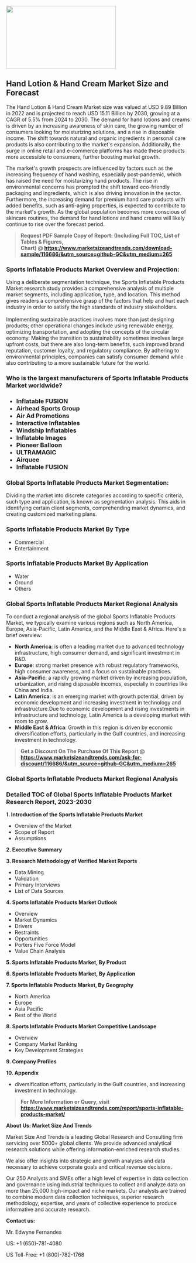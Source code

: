 <p><img class="alignnone size-medium wp-image-20088" src="https://ffe5etoiles.com/wp-content/uploads/2024/12/MST1-300x171.png" alt="" width="300" height="171" /></p><h2>Hand Lotion & Hand Cream Market Size and Forecast</h2><p>The Hand Lotion & Hand Cream Market size was valued at USD 9.89 Billion in 2022 and is projected to reach USD 15.11 Billion by 2030, growing at a CAGR of 5.5% from 2024 to 2030. The demand for hand lotions and creams is driven by an increasing awareness of skin care, the growing number of consumers looking for moisturizing solutions, and a rise in disposable income. The shift towards natural and organic ingredients in personal care products is also contributing to the market's expansion. Additionally, the surge in online retail and e-commerce platforms has made these products more accessible to consumers, further boosting market growth.</p><p>The market's growth prospects are influenced by factors such as the increasing frequency of hand washing, especially post-pandemic, which has raised the need for moisturizing hand products. The rise in environmental concerns has prompted the shift toward eco-friendly packaging and ingredients, which is also driving innovation in the sector. Furthermore, the increasing demand for premium hand care products with added benefits, such as anti-aging properties, is expected to contribute to the market's growth. As the global population becomes more conscious of skincare routines, the demand for hand lotions and hand creams will likely continue to rise over the forecast period.</p></p><blockquote id="" class=""><strong>Request PDF Sample Copy of Report: (Including Full TOC, List of Tables &amp; Figures, Chart)&nbsp;@&nbsp;<strong><a href="https://www.marketsizeandtrends.com/download-sample/116686/&utm_source=github-GC&utm_medium=265" target="_blank">https://www.marketsizeandtrends.com/download-sample/116686/&utm_source=github-GC&utm_medium=265</a></strong></strong></blockquote><h3 id="" class="">Sports Inflatable Products Market&nbsp;Overview and Projection:</h3><p id="" class="">Using a deliberate segmentation technique, the Sports Inflatable Products Market research study provides a comprehensive analysis of multiple market segments, including application, type, and location. This method gives readers a comprehensive grasp of the factors that help and hurt each industry in order to satisfy the high standards of industry stakeholders. <br /> <br />Implementing sustainable practices involves more than just designing products; other operational changes include using renewable energy, optimizing transportation, and adopting the concepts of the circular economy. Making the transition to sustainability sometimes involves large upfront costs, but there are also long-term benefits, such improved brand reputation, customer loyalty, and regulatory compliance. By adhering to environmental principles, companies can satisfy consumer demand while also contributing to a more sustainable future for the world.</p><h3 id="" class="">Who is the largest manufacturers of&nbsp;Sports Inflatable Products Market worldwide?</h3><h3 class=""><p><ul><li>Inflatable FUSION </li><li> Airhead Sports Group </li><li> Air Ad Promotions </li><li> Interactive Inflatables </li><li> Windship Inflatables </li><li> Inflatable Images </li><li> Pioneer Balloon </li><li> ULTRAMAGIC </li><li> Airquee </li><li> Inflatable FUSION</li></ul></p></h3><h3 id="" class="">Global&nbsp;Sports Inflatable Products Market Segmentation:</h3><p id="" class="">Dividing the market into discrete categories according to specific criteria, such type and application, is known as segmentation analysis. This aids in identifying certain client segments, comprehending market dynamics, and creating customized marketing plans.</p><h3 id="" class="">Sports Inflatable Products Market&nbsp;By Type</h3><p><p><ul><li>Commercial</li><li> Entertainment</p></li></ul></p></p><h3 id="" class="">Sports Inflatable Products Market&nbsp;By Application</h3><p class=""><p><ul><li>Water</li><li> Ground</li><li> Others</li></ul></p></p><h3 id="" class="">Global Sports Inflatable Products Market Regional Analysis</h3><p id="" class="">To conduct a regional analysis of the global Sports Inflatable Products Market, we typically examine various regions such as North America, Europe, Asia-Pacific, Latin America, and the Middle East &amp; Africa. Here's a brief overview:</p><ul><li><strong>North America</strong>: is often a leading market due to advanced technology infrastructure, high consumer demand, and significant investment in R&amp;D.</li><li><strong>Europe</strong>: strong market presence with robust regulatory frameworks, high consumer awareness, and a focus on sustainable practices.</li><li><strong>Asia-Pacific</strong>: a rapidly growing market driven by increasing population, urbanization, and rising disposable incomes, especially in countries like China and India.</li><li><strong>Latin America</strong>: is an emerging market with growth potential, driven by economic development and increasing investment in technology and infrastructure.Due to economic development and rising investments in infrastructure and technology, Latin America is a developing market with room to grow.</li><li><strong>Middle East &amp; Africa</strong>: Growth in this region is driven by economic diversification efforts, particularly in the Gulf countries, and increasing investment in technology.</li></ul><blockquote id="" class=""><strong>Get a Discount On The Purchase Of This Report @ <strong><a href="https://www.marketsizeandtrends.com/ask-for-discount/116686/&utm_source=github-GC&utm_medium=265" target="_blank">https://www.marketsizeandtrends.com/ask-for-discount/116686/&utm_source=github-GC&utm_medium=265</a></strong></strong></blockquote><h3 id="" class="">Global Sports Inflatable Products Market Regional Analysis</h3><h3 id="" class="">Detailed TOC of Global Sports Inflatable Products Market Research Report, 2023-2030</h3><p id="" class=""><strong>1. Introduction of the Sports Inflatable Products Market</strong></p><ul><li>Overview of the Market</li><li>Scope of Report</li><li>Assumptions</li></ul><p id="" class=""><strong>2. Executive Summary</strong></p><p id="" class=""><strong>3. Research Methodology of Verified Market Reports</strong></p><ul><li>Data Mining</li><li>Validation</li><li>Primary Interviews</li><li>List of Data Sources</li></ul><p id="" class=""><strong>4. Sports Inflatable Products Market Outlook</strong></p><ul><li>Overview</li><li>Market Dynamics</li><li>Drivers</li><li>Restraints</li><li>Opportunities</li><li>Porters Five Force Model</li><li>Value Chain Analysis</li></ul><p id="" class=""><strong>5. Sports Inflatable Products Market, By Product</strong></p><p id="" class=""><strong>6. Sports Inflatable Products Market, By Application</strong></p><p id="" class=""><strong>7. Sports Inflatable Products Market, By Geography</strong></p><ul><li>North America</li><li>Europe</li><li>Asia Pacific</li><li>Rest of the World</li></ul><p id="" class=""><strong>8. Sports Inflatable Products Market Competitive Landscape</strong></p><ul><li>Overview</li><li>Company Market Ranking</li><li>Key Development Strategies</li></ul><p id="" class=""><strong>9. Company Profiles</strong></p><p id="" class=""><strong>10. Appendix</strong></p><ul><li>diversification efforts, particularly in the Gulf countries, and increasing investment in technology.</li></ul><blockquote id="" class=""><strong>For More Information or Query, visit <strong><strong><a href="https://www.marketsizeandtrends.com/report/sports-inflatable-products-market/" target="_blank">https://www.marketsizeandtrends.com/report/sports-inflatable-products-market/</a></strong></strong></strong></blockquote><p id="" class=""><strong>About Us: Market Size And Trends</strong></p><p id="" class="">Market Size And Trends is a leading Global Research and Consulting firm servicing over 5000+ global clients. We provide advanced analytical research solutions while offering information-enriched research studies.</p><p id="" class="">We also offer insights into strategic and growth analyses and data necessary to achieve corporate goals and critical revenue decisions.</p><p id="" class="">Our 250 Analysts and SMEs offer a high level of expertise in data collection and governance using industrial techniques to collect and analyze data on more than 25,000 high-impact and niche markets. Our analysts are trained to combine modern data collection techniques, superior research methodology, expertise, and years of collective experience to produce informative and accurate research.</p><p id="" class=""><strong>Contact us:</strong></p><p id="" class="">Mr. Edwyne Fernandes</p><p id="" class="">US: +1 (650)-781-4080</p><p id="" class="">US Toll-Free: +1 (800)-782-1768</p>
